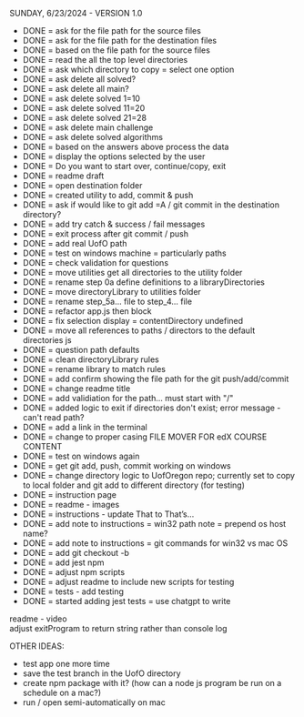 
SUNDAY, 6/23/2024 - VERSION 1.0
* DONE = ask for the file path for the source files<br>
* DONE = ask for the file path for the destination files<br>
* DONE = based on the file path for the source files<br>
* DONE = read the all the top level directories<br>
* DONE = ask which directory to copy = select one option<br>
* DONE = ask delete all solved?<br>
* DONE = ask delete all main?<br>
* DONE = ask delete solved 1=10<br>
* DONE = ask delete solved 11=20<br>
* DONE = ask delete solved 21=28<br>
* DONE = ask delete main challenge<br>
* DONE = ask delete solved algorithms<br>
* DONE = based on the answers above process the data<br>
* DONE = display the options selected by the user<br>
* DONE = Do you want to start over, continue/copy, exit<br>
* DONE = readme draft<br>
* DONE = open destination folder<br>
* DONE = created utility to add, commit & push<br>
* DONE = ask if would like to git add =A / git commit in the destination directory?<br>
* DONE = add try catch & success / fail messages<br>
* DONE = exit process after git commit / push<br>
* DONE = add real UofO path<br>
* DONE = test on windows machine = particularly paths<br>
* DONE = check validation for questions<br>
* DONE = move utilities get all directories to the utility folder<br>
* DONE = rename step 0a define definitions to a libraryDirectories<br>
* DONE = move directoryLibrary to utilities folder<br>
* DONE = rename step_5a... file to step_4... file<br>
* DONE = refactor app.js then block<br>
* DONE = fix selection display = contentDirectory undefined<br>
* DONE = move all references to paths / directors to the default directories js<br>
* DONE = question path defaults<br>
* DONE = clean directoryLibrary rules<br>
* DONE = rename library to match rules<br>
* DONE = add confirm showing the file path for the git push/add/commit<br>
* DONE = change readme title<br>
* DONE = add validiation for the path... must start with "/"<br>
* DONE = added logic to exit if directories don't exist; error message - can't read path?<br>
* DONE = add a link in the terminal<br>
* DONE = change to proper casing FILE MOVER FOR edX COURSE CONTENT<br>
* DONE = test on windows again<br>
* DONE = get git add, push, commit working on windows<br>
* DONE = change directory logic to UofOregon repo; currently set to copy to local folder and git add to different directory (for testing)<br>
* DONE = instruction page<br>
* DONE = readme - images<br>
* DONE = instructions - update That to That’s…<br>
* DONE = add note to instructions = win32 path note = prepend os host name?<br>
* DONE = add note to instructions = git commands for win32 vs mac OS<br>
* DONE = add git checkout -b <branchName><br>
* DONE = add jest npm<br>
* DONE = adjust npm scripts<br>
* DONE = adjust readme to include new scripts for testing<br>
* DONE = tests - add testing<br>
* DONE = started adding jest tests = use chatgpt to write<br>

readme - video<br>
adjust exitProgram to return string rather than console log

OTHER IDEAS:
* test app one more time<br>
* save the test branch in the UofO directory<br>
* create npm package with it? (how can a node js program be run on a schedule on a mac?)<br>
* run / open semi-automatically on mac<br>
